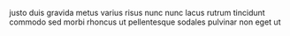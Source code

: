 justo duis gravida metus varius risus nunc nunc lacus rutrum tincidunt commodo sed morbi rhoncus ut pellentesque sodales pulvinar non eget ut